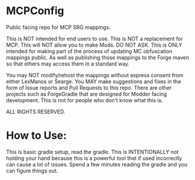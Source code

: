 # MCPConfig
Public facing repo for MCP SRG mappings.

This is NOT intended for end users to use.
This is NOT a replacement for MCP.
This will NOT allow you to make Mods. DO NOT ASK.
This is ONLY intended for making part of the process of updating MC obfuscation mappings public. As well as publishing those mappings to the Forge maven so that others may access them in a standard way.

You may NOT modify/rehost the mappings without express consent from either LexManos or Searge.
You MAY make suggestions and fixes in the form of Issue reports and Pull Requests to this repo.
There are other projects such as ForgeGradle that are designed for Modder facing development.
This is not for people who don't know what this is.

ALL RIGHTS RESERVED.

# How to Use:

This is basic gradle setup, read the gradle. This is INTENTIONALLY not holding your hand because this is a powerful tool that if used incorrectly can cause a lot of issues. Spend a few minutes reading the gradle and you can figure things out.

